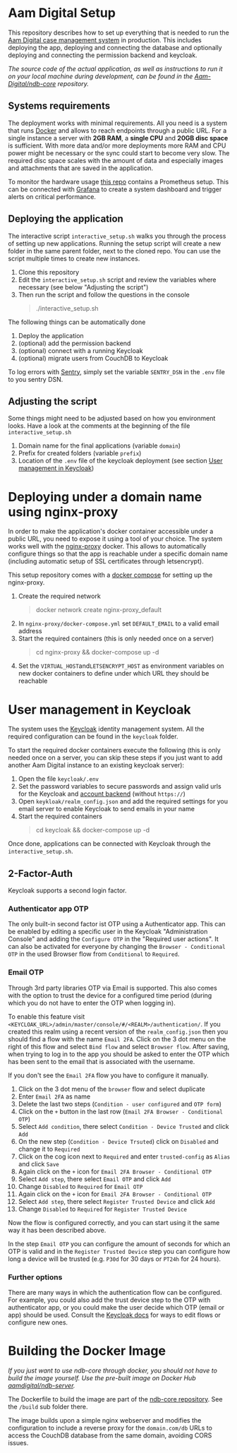 # Aam Digital Setup
This repository describes how to set up everything that is needed to run the [Aam Digital case management system](https://www.aam-digital.com) in production.
This includes deploying the app, deploying and connecting the database and optionally deploying and connecting the permission backend and keycloak.

*The source code of the actual application, as well as instructions to run it on your local machine during development, can be found in the [Aam-Digital/ndb-core](https://github.com/Aam-Digital/ndb-core) repository.*

## Systems requirements
The deployment works with minimal requirements. 
All you need is a system that runs [Docker](https://www.docker.com/) and allows to reach endpoints through a public URL.
For a single instance a server with **2GB RAM**, a **single CPU** and **20GB disc space** is sufficient.
With more data and/or more deployments more RAM and CPU power might be necessary or the sync could start to become very slow.
The required disc space scales with the amount of data and especially images and attachments that are saved in the application.

To monitor the hardware usage [this repo](https://github.com/Aam-Digital/monitoring/blob/main/docker-compose.yml) contains a Prometheus setup.
This can be connected with [Grafana](https://grafana.com/) to create a system dashboard and trigger alerts on critical performance.

## Deploying the application
The interactive script `interactive_setup.sh` walks you through the process of setting up new applications.
Running the setup script will create a new folder in the same parent folder, next to the cloned repo. You can use the script multiple times to create new instances.

1. Clone this repository
2. Edit the `interactive_setup.sh` script and review the variables where necessary (see below "Adjusting the script")
3. Then run the script and follow the questions in the console
   > ./interactive_setup.sh

The following things can be automatically done

1. Deploy the application
2. (optional) add the permission backend
3. (optional) connect with a running Keycloak
4. (optional) migrate users from CouchDB to Keycloak

To log errors with [Sentry](https://sentry.io/), simply set the variable `SENTRY_DSN` in the `.env` file to you sentry DSN.

## Adjusting the script
Some things might need to be adjusted based on how you environment looks.
Have a look at the comments at the beginning of the file `interactive_setup.sh`

1. Domain name for the final applications (variable `domain`)
2. Prefix for created folders (variable `prefix`)
3. Location of the `.env` file of the keycloak deployment (see section [User management in Keycloak](#user-management-in-keycloak))

# Deploying under a domain name using nginx-proxy
In order to make the application's docker container accessible under a public URL, you need to expose it using a tool of your choice.
The system works well with the [nginx-proxy](https://github.com/nginx-proxy/nginx-proxy) docker. This allows to automatically configure things so that the app is reachable under a specific domain name (including automatic setup of SSL certificates through letsencrypt).

This setup repository comes with a [docker compose](https://github.com/Aam-Digital/ndb-setup/blob/master/nginx-proxy/docker-compose.yml) for setting up the nginx-proxy.

1. Create the required network
   > docker network create nginx-proxy_default
2. In `nginx-proxy/docker-compose.yml` set `DEFAULT_EMAIL` to a valid email address
3. Start the required containers (this is only needed once on a server)
   > cd nginx-proxy && docker-compose up -d  
4. Set the `VIRTUAL_HOST`and`LETSENCRYPT_HOST` as environment variables on new docker containers to define under which URL they should be reachable

# User management in Keycloak
The system uses the [Keycloak](https://www.keycloak.org/) identity management system.
All the required configuration can be found in the `keycloak` folder.

To start the required docker containers execute the following (this is only needed once on a server, you can skip these steps if you just want to add another Aam Digital instance to an existing keycloak server):
1. Open the file `keycloak/.env`
2. Set the password variables to secure passwords and assign valid urls for the Keycloak and [account backend](https://github.com/Aam-Digital/account-backend) (without `https://`)
3. Open `keykloak/realm_config.json` and add the required settings for you email server to enable Keycloak to send emails in your name
4. Start the required containers
   > cd keycloak && docker-compose up -d

Once done, applications can be connected with Keycloak through the `interactive_setup.sh`.

## 2-Factor-Auth
Keycloak supports a second login factor.

### Authenticator app OTP
The only built-in second factor ist OTP using a Authenticator app.
This can be enabled by editing a specific user in the Keycloak "Administration Console" and adding the `Configure OTP` in the "Required user actions".
It can also be activated for everyone by changing the `Browser - Conditional OTP` in the used Browser flow from `Conditional` to `Required`.

### Email OTP
Through 3rd party libraries OTP via Email is supported.
This also comes with the option to trust the device for a configured time period (during which you do not have to enter the OTP when logging in).

To enable this feature visit `<KEYCLOAK_URL>/admin/master/console/#/<REALM>/authentication/`.
If you created this realm using a recent version of the `realm_config.json` then you should find a flow with the name `Email 2FA`.
Click on the 3 dot menu on the right of this flow and select `Bind flow` and select `Browser flow`.
After saving, when trying to log in to the app you should be asked to enter the OTP which has been sent to the email that is associated with the username.

If you don't see the `Email 2FA` flow you have to configure it manually.

1. Click on the 3 dot menu of the `browser` flow and select duplicate
2. Enter `Email 2FA` as name
3. Delete the last two steps (`Condition - user configured` and `OTP form`)
4. Click on the `+` button in the last row (`Email 2FA Browser - Conditional OTP`)
5. Select `Add condition`, there select `Condition - Device Trusted` and click `Add`
6. On the new step (`Condition - Device Trsuted`) click on `Disabled` and change it to `Required`
7. Click on the cog icon next to `Required` and enter `trusted-config` as `Alias` and click `Save`
8. Again click on the `+` icon for `Email 2FA Browser - Conditional OTP`
9. Select `Add step`, there select `Email OTP` and click `Add`
10. Change `Disabled` to `Required` for `Email OTP`
11. Again click on the `+` icon for `Email 2FA Browser - Conditional OTP`
12. Select `Add step`, there select `Register Trusted Device` and click `Add`
13. Change `Disabled` to `Required` for `Register Trusted Device`

Now the flow is configured correctly, and you can start using it the same way it has been described above.

In the step `Email OTP` you can configure the amount of seconds for which an OTP is valid and in the `Register Trusted Device` step you can configure how long a device will be trusted (e.g. `P30d` for 30 days or `PT24h` for 24 hours).

### Further options
There are many ways in which the authentication flow can be configured.
For example, you could also add the trust device step to the OTP with authenticator app, or you could make the user decide which OTP (email or app) should be used.
Consult the [Keycloak docs](https://www.keycloak.org/docs/latest/server_admin/index.html#_authentication-flows) for ways to edit flows or configure new ones.

# Building the Docker Image
*If you just want to use ndb-core through docker, you should not have to build the image yourself. Use the pre-built image on Docker Hub [aamdigital/ndb-server](https://cloud.docker.com/u/aamdigital/repository/docker/aamdigital/ndb-server).*

The Dockerfile to build the image are part of the [ndb-core repository](https://github.com/Aam-Digital/ndb-core).
See the `/build` sub folder there.

The image builds upon a simple nginx webserver and modifies the configuration to include a reverse proxy for the `domain.com/db` URLs to access the CouchDB database from the same domain, avoiding CORS issues.
